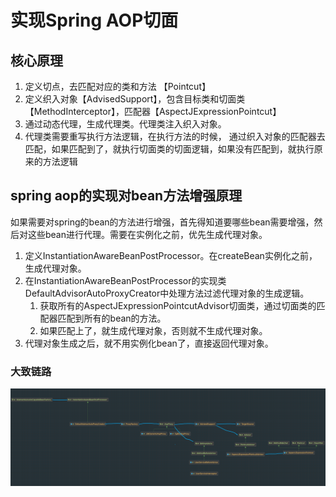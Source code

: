 # 实现Spring AOP切面
## 核心原理
1. 定义切点，去匹配对应的类和方法 【Pointcut】
2. 定义织入对象【AdvisedSupport】，包含目标类和切面类【MethodInterceptor】，匹配器【AspectJExpressionPointcut】 
3. 通过动态代理，生成代理类。代理类注入织入对象。 
4. 代理类需要重写执行方法逻辑，在执行方法的时候， 通过织入对象的匹配器去匹配，如果匹配到了，就执行切面类的切面逻辑，如果没有匹配到，就执行原来的方法逻辑

## spring aop的实现对bean方法增强原理
如果需要对spring的bean的方法进行增强，首先得知道要哪些bean需要增强，然后对这些bean进行代理。需要在实例化之前，优先生成代理对象。
1. 定义InstantiationAwareBeanPostProcessor。在createBean实例化之前，生成代理对象。
2. 在InstantiationAwareBeanPostProcessor的实现类DefaultAdvisorAutoProxyCreator中处理方法过滤代理对象的生成逻辑。
   1. 获取所有的AspectJExpressionPointcutAdvisor切面类，通过切面类的匹配器匹配到所有的bean的方法。
   2. 如果匹配上了，就生成代理对象，否则就不生成代理对象。
3. 代理对象生成之后，就不用实例化bean了，直接返回代理对象。
### 大致链路
![img.png](../img/aop.png)